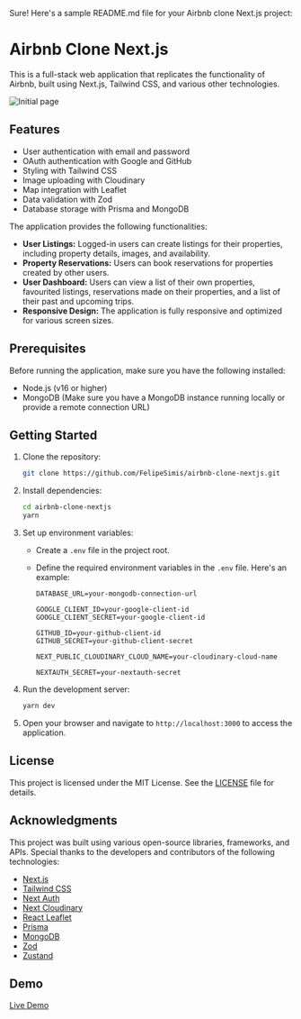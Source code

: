 Sure! Here's a sample README.md file for your Airbnb clone Next.js project:

# Airbnb Clone Next.js

This is a full-stack web application that replicates the functionality of Airbnb, built using Next.js, Tailwind CSS, and various other technologies.

![Initial page](../assets/screenshots/demo.png)

## Features

- User authentication with email and password
- OAuth authentication with Google and GitHub
- Styling with Tailwind CSS
- Image uploading with Cloudinary
- Map integration with Leaflet
- Data validation with Zod
- Database storage with Prisma and MongoDB

The application provides the following functionalities:

- **User Listings:** Logged-in users can create listings for their properties, including property details, images, and availability.
- **Property Reservations:** Users can book reservations for properties created by other users.
- **User Dashboard:** Users can view a list of their own properties, favourited listings, reservations made on their properties, and a list of their past and upcoming trips.
- **Responsive Design:** The application is fully responsive and optimized for various screen sizes.

## Prerequisites

Before running the application, make sure you have the following installed:

- Node.js (v16 or higher)
- MongoDB (Make sure you have a MongoDB instance running locally or provide a remote connection URL)

## Getting Started

1. Clone the repository:

   ```bash
   git clone https://github.com/FelipeSimis/airbnb-clone-nextjs.git
   ```

2. Install dependencies:

   ```bash
   cd airbnb-clone-nextjs
   yarn
   ```

3. Set up environment variables:

   - Create a `.env` file in the project root.
   - Define the required environment variables in the `.env` file. Here's an example:

     ```
     DATABASE_URL=your-mongodb-connection-url

     GOOGLE_CLIENT_ID=your-google-client-id
     GOOGLE_CLIENT_SECRET=your-google-client-id

     GITHUB_ID=your-github-client-id
     GITHUB_SECRET=your-github-client-secret

     NEXT_PUBLIC_CLOUDINARY_CLOUD_NAME=your-cloudinary-cloud-name

     NEXTAUTH_SECRET=your-nextauth-secret
     ```

4. Run the development server:

   ```bash
   yarn dev
   ```

5. Open your browser and navigate to `http://localhost:3000` to access the application.

## License

This project is licensed under the MIT License. See the [LICENSE](LICENSE) file for details.

## Acknowledgments

This project was built using various open-source libraries, frameworks, and APIs. Special thanks to the developers and contributors of the following technologies:

- [Next.js](https://nextjs.org/)
- [Tailwind CSS](https://tailwindcss.com/)
- [Next Auth](https://next-auth.js.org/)
- [Next Cloudinary](https://next-cloudinary.spacejelly.dev/)
- [React Leaflet](https://react-leaflet.js.org/)
- [Prisma](https://www.prisma.io/)
- [MongoDB](https://www.mongodb.com/)
- [Zod](https://github.com/colinhacks/zod)
- [Zustand](https://github.com/pmndrs/zustand)

## Demo

[Live Demo](https://stay-hub.vercel.app)

